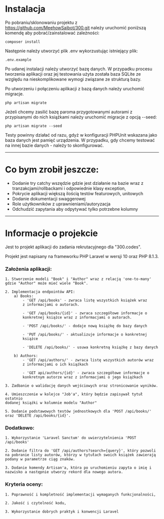 # Instalacja

Po pobraniu/sklonowaniu projektu z https://github.com/MeehowSaibot/300.git
należy uruchomić poniższą komendę aby pobrać/zainstalować zależności:

    composer install

Następnie należy utworzyć plik .env wykorzustując istniejący plik:

    .env.example

Po udanej instalacji należy utworzyć bazę danych. W przypadku procesu tworzenia aplikacji oraz
jej testowania użyta została baza SQLite ze względu na nieskomplikowane wymogi związane ze strukturą bazy.

Po utworzeniu i połączeniu aplikacji z bazą danych należy uruchomić migracje.
    
    php artisan migrate

Jeżeli chcemy zasilić bazę paroma przygotowanymi autorami
z przypisanymi do nich książkami należy uruchomić migracje z opcją --seed:

    php artisan migrate --seed

Testy powinny działać od razu, gdyż w konfiguracji PHPUnit wskazana jako baza danych jest pamięć urządzenia.
W przypadku, gdy chcemy testować na innej bazie danych - należy to skonfigurować.

-------------------------------------------------------------------------------------------------------------
# Co bym zrobił jeszcze:
- Dodanie try catchy wszędzie gdzie jest działanie na bazie wraz z tranzakcjami/rollbackami i odpowiednie klasy
  exception,
- Pokrycie aplikacji większą ilością testów featurowych, unitowych
- Dodanie dokumentacji swaggerowej
- Role użytkowników z uprawnieniami/autoryzacja 
- Odchudzić zapytania aby odpytywać tylko potrzebne kolumny

-------------------------------------------------------------------------------------------------------------
# Informacje o projekcie

Jest to projekt aplikacji do zadania rekrutacyjnego dla "300.codes".

Projekt jest napisany na frameworku PHP Laravel w wersji 10 oraz PHP 8.1.3.

### Założenia aplikacji:

    1. Stworzenie modeli "Book" i "Author" wraz z relacją 'one-to-many'
    gdzie "Author" może mieć wiele "Book".

    2. Implementacja endpointów API:
        a) Books:
            - 'GET /api/books' - zwraca listę wszystkich książek wraz 
            z informacjami o autorach.

            - 'GET /api/books/{id}' - zwraca szczegółowe informacje o 
            konkretnej książce wraz z informacjami o autorach.

            - 'POST /api/books/' - dodaje nową książkę do bazy danych

            - 'PUT /api/books/' - aktualizuje informacje o konkretnej 
            książce
 
            - 'DELETE /api/books/' - usuwa konkretną książkę z bazy danych

        b) Authors:
            - 'GET /api/authors/' - zwraca listę wszystkich autorów wraz
            z informacjami o ich książkach

            - 'GET api/authors/{id}' - zwraca szczegółowe informacje o 
            konkretnym autorze wraz z informacjami o jego książkach

    3. Zadbanie o walidację danych wejściowych oraz stronicowanie wyników.
    
    4. Umieszczenie w kolejce "Job'a", który będzie zapisywał tytuł ostatnio
    dodanej książki w kolumnie modelu "Author"
    
    5. Dodanie podstawowych testów jednostkowych dla 'POST /api/books/'
    oraz 'DELETE /api/books/{id}'.

### Dodatkowo:

    1. Wykorzystanie 'Laravel Sanctum' do uwierzytelnienia 'POST /api/books'
    
    2. Dodanie filtra do 'GET /api/authors?search={query}', który pozwoli
    na pobranie listy autorów, którzy w tytułach swoich książek zawierają
    podany w parametrze ciąg znaków.

    3. Dodanie komendy Artisan'a, która po uruchomieniu zapyta o imię i
    nazwisko a następnie utworzy rekord dla nowego autora.

### Kryteria oceny:

    1. Poprawność i kompletność implementacji wymaganych funkcjonalności,
    
    2. Jakość i czytelność kodu,

    3. Wykorzystanie dobrych praktyk i konwencji Laravel
